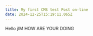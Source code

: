 ```yaml
---
title: My first CMS test Post on-line
date: 2024-12-25T15:19:11.065Z
---
```

H﻿ello jIM HOW ARE YOUR DOING